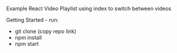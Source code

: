 Example React Video Playlist using index to switch between videos

Getting Started - run:
- git clone (copy repo link)
- npm install
- npm start
